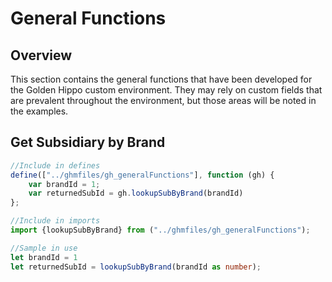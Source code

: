 # General Functions
## Overview
This section contains the general functions that have been developed for the Golden Hippo custom environment.
They may rely on custom fields that are prevalent throughout the environment, but those areas will be noted in the examples.

## Get Subsidiary by Brand
```javascript
//Include in defines
define(["../ghmfiles/gh_generalFunctions"], function (gh) {
    var brandId = 1;
    var returnedSubId = gh.lookupSubByBrand(brandId)
};
```
```typescript
//Include in imports
import {lookupSubByBrand} from ("../ghmfiles/gh_generalFunctions");

//Sample in use
let brandId = 1
let returnedSubId = lookupSubByBrand(brandId as number);
```
